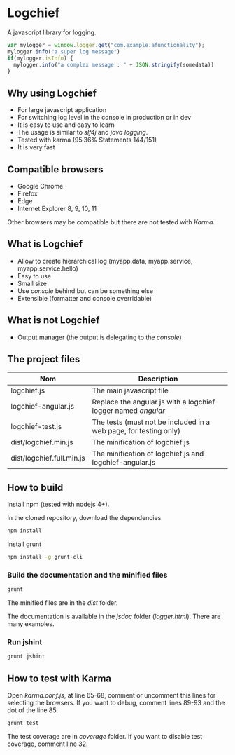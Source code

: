 # Logchief

A javascript library for logging.

```javascript
var mylogger = window.logger.get("com.example.afunctionality");
mylogger.info("a super log message") 
if(mylogger.isInfo) {
  mylogger.info("a complex message : " + JSON.stringify(somedata)) 
}
```

## Why using Logchief

* For large javascript application
* For switching log level in the console in production or in dev
* It is easy to use and easy to learn
* The usage is similar to *slf4j* and *java logging*.
* Tested with karma (95.36% Statements 144/151)
* It is very fast

## Compatible browsers

* Google Chrome
* Firefox
* Edge
* Internet Explorer 8, 9, 10, 11

Other browsers may be compatible but there are not tested with *Karma*.

## What is Logchief

* Allow to create hierarchical log (myapp.data, myapp.service, myapp.service.hello)
* Easy to use
* Small size
* Use *console* behind but can be something else
* Extensible (formatter and console overridable)

## What is not Logchief

* Output manager (the output is delegating to the *console*)

## The project files

| Nom | Description  |
|-----|--------------|
| logchief.js  | The main javascript file |
| logchief-angular.js  | Replace the angular js with a logchief logger named *angular* |
| logchief-test.js  | The tests (must not be included in a web page, for testing only) |
| dist/logchief.min.js  | The minification of logchief.js |
| dist/logchief.full.min.js  | The minification of logchief.js and logchief-angular.js |

## How to build

Install npm (tested with nodejs 4+).

In the cloned repository, download the dependencies

```bash
npm install
```

Install grunt

```bash
npm install -g grunt-cli
```

### Build the documentation and the minified files

```bash
grunt
```

The minified files are in the *dist* folder.

The documentation is available in the *jsdoc* folder (*logger.html*). There are many examples.

### Run jshint

```bash
grunt jshint
```

## How to test with Karma

Open *karma.conf.js*, at line 65-68, comment or uncomment this lines for selecting the browsers. If you want to debug, comment lines 89-93 and the dot of the line 85.

```bash
grunt test
```

The test coverage are in *coverage* folder. If you want to disable test coverage, comment line 32.


